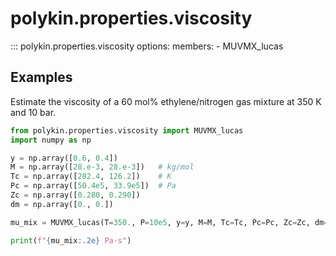 # polykin.properties.viscosity

::: polykin.properties.viscosity
    options:
        members:
            - MUVMX_lucas

## Examples

Estimate the viscosity of a 60 mol% ethylene/nitrogen gas mixture at 350 K and 10 bar.

```python exec="on" source="console"
from polykin.properties.viscosity import MUVMX_lucas
import numpy as np

y = np.array([0.6, 0.4])
M = np.array([28.e-3, 28.e-3])   # kg/mol
Tc = np.array([282.4, 126.2])    # K
Pc = np.array([50.4e5, 33.9e5])  # Pa
Zc = np.array([0.280, 0.290])
dm = np.array([0., 0.])

mu_mix = MUVMX_lucas(T=350., P=10e5, y=y, M=M, Tc=Tc, Pc=Pc, Zc=Zc, dm=dm)

print(f"{mu_mix:.2e} Pa·s")
```
